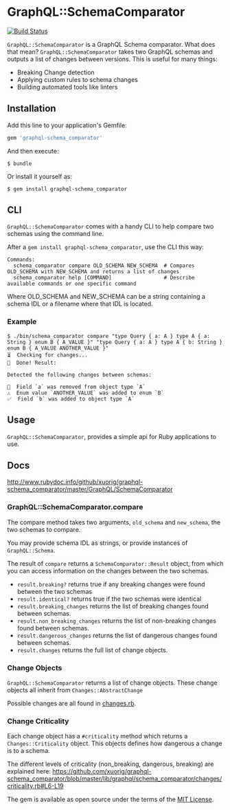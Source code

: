 # GraphQL::SchemaComparator

[![Build Status](https://travis-ci.org/xuorig/graphql-schema_comparator.svg?branch=master)](https://travis-ci.org/xuorig/graphql-schema_comparator)

`GraphQL::SchemaComparator` is a GraphQL Schema comparator. What does that mean? `GraphQL::SchemaComparator` takes
two GraphQL schemas and outputs a list of changes between versions. This is useful for many things:

  - Breaking Change detection
  - Applying custom rules to schema changes
  - Building automated tools like linters

## Installation

Add this line to your application's Gemfile:

```ruby
gem 'graphql-schema_comparator'
```

And then execute:

    $ bundle

Or install it yourself as:

    $ gem install graphql-schema_comparator

## CLI

`GraphQL::SchemaComparator` comes with a handy CLI to help compare two schemas using
the command line.

After a `gem install graphql-schema_comparator`, use the CLI this way:

```
Commands:
  schema_comparator compare OLD_SCHEMA NEW_SCHEMA  # Compares OLD_SCHEMA with NEW_SCHEMA and returns a list of changes
  schema_comparator help [COMMAND]                 # Describe available commands or one specific command
```

Where OLD_SCHEMA and NEW_SCHEMA can be a string containing a schema IDL or a filename where that IDL is located.

### Example

```
$ ./bin/schema_comparator compare "type Query { a: A } type A { a: String } enum B { A_VALUE }" "type Query { a: A } type A { b: String } enum B { A_VALUE ANOTHER_VALUE }"
⏳  Checking for changes...
🎉  Done! Result:

Detected the following changes between schemas:

🛑  Field `a` was removed from object type `A`
⚠️  Enum value `ANOTHER_VALUE` was added to enum `B`
✅  Field `b` was added to object type `A`
```

## Usage

`GraphQL::SchemaComparator`, provides a simple api for Ruby applications to use.

## Docs

http://www.rubydoc.info/github/xuorig/graphql-schema_comparator/master/GraphQL/SchemaComparator

### GraphQL::SchemaComparator.compare

The compare method takes two arguments, `old_schema` and `new_schema`, the two schemas to compare.

You may provide schema IDL as strings, or provide instances of `GraphQL::Schema`.

The result of `compare` returns a `SchemaComparator::Result` object, from which you can
access information on the changes between the two schemas.

 - `result.breaking?` returns true if any breaking changes were found between the two schemas
 - `result.identical?` returns true if the two schemas were identical
 - `result.breaking_changes` returns the list of breaking changes found between schemas.
 - `result.non_breaking_changes` returns the list of non-breaking changes found between schemas.
 - `result.dangerous_changes` returns the list of dangerous changes found between schemas.
- `result.changes` returns the full list of change objects.

### Change Objects

`GraphQL::SchemaComparator` returns a list of change objects. These change objects
all inherit from `Changes::AbstractChange`

Possible changes are all found in [changes.rb](lib/graphql/schema_comparator/changes.rb).

### Change Criticality

Each change object has a `#criticality` method which returns a `Changes::Criticality` object.
This objects defines how dangerous a change is to a schema.

The different levels of criticality (non_breaking, dangerous, breaking) are explained here:
https://github.com/xuorig/graphql-schema_comparator/blob/master/lib/graphql/schema_comparator/changes/criticality.rb#L6-L19

The gem is available as open source under the terms of the [MIT License](http://opensource.org/licenses/MIT).

